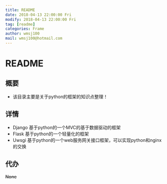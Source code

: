 ```yaml
---
title: README
date: 2018-04-13 22:00:00 Fri
modify: 2018-04-13 22:00:00 Fri
tag: [readme]
categories: Frame
author: wmsj100
mail: wmsj100@hotmail.com
---
```


# README

## 概要
- 该目录主要是关于python的框架的知识点整理！

## 详情
- Django 基于python的一个MVC的基于数据驱动的框架
- Flask  基于python的一个轻量化的框架
- Uwsgi 基于python的一个web服务网关接口框架，可以实现python和nginx的交换

## 代办
~~None~~

